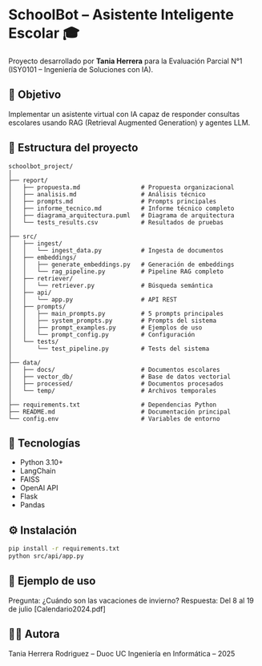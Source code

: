 # SchoolBot – Asistente Inteligente Escolar 🎓

Proyecto desarrollado por **Tania Herrera** para la Evaluación Parcial N°1 (ISY0101 – Ingeniería de Soluciones con IA).

## 🚀 Objetivo
Implementar un asistente virtual con IA capaz de responder consultas escolares usando RAG (Retrieval Augmented Generation) y agentes LLM.

## 🧱 Estructura del proyecto
```
schoolbot_project/
│
├── report/
│   ├── propuesta.md                 # Propuesta organizacional
│   ├── analisis.md                  # Análisis técnico
│   ├── prompts.md                   # Prompts principales
│   ├── informe_tecnico.md           # Informe técnico completo
│   ├── diagrama_arquitectura.puml   # Diagrama de arquitectura
│   └── tests_results.csv            # Resultados de pruebas
│
├── src/
│   ├── ingest/
│   │   └── ingest_data.py           # Ingesta de documentos
│   ├── embeddings/
│   │   ├── generate_embeddings.py   # Generación de embeddings
│   │   └── rag_pipeline.py          # Pipeline RAG completo
│   ├── retriever/
│   │   └── retriever.py             # Búsqueda semántica
│   ├── api/
│   │   └── app.py                   # API REST
│   ├── prompts/
│   │   ├── main_prompts.py          # 5 prompts principales
│   │   ├── system_prompts.py        # Prompts del sistema
│   │   ├── prompt_examples.py       # Ejemplos de uso
│   │   └── prompt_config.py         # Configuración
│   └── tests/
│       └── test_pipeline.py         # Tests del sistema
│
├── data/
│   ├── docs/                        # Documentos escolares
│   ├── vector_db/                   # Base de datos vectorial
│   ├── processed/                   # Documentos procesados
│   └── temp/                        # Archivos temporales
│
├── requirements.txt                 # Dependencias Python
├── README.md                        # Documentación principal
└── config.env                       # Variables de entorno
```

## 🧰 Tecnologías
- Python 3.10+
- LangChain
- FAISS
- OpenAI API
- Flask
- Pandas

## ⚙️ Instalación
```bash
pip install -r requirements.txt
python src/api/app.py
```

## 🧪 Ejemplo de uso

Pregunta: ¿Cuándo son las vacaciones de invierno?
Respuesta: Del 8 al 19 de julio [Calendario2024.pdf]

## 👩‍💻 Autora

Tania Herrera Rodriguez – Duoc UC
Ingeniería en Informática – 2025